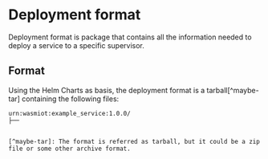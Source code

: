 # Deployment format

Deployment format is package that contains all the information needed to deploy a service to a specific supervisor.

## Format

Using the Helm Charts as basis, the deployment format is a tarball[^maybe-tar] containing the following files:

```
urn:wasmiot:example_service:1.0.0/
├── 


[^maybe-tar]: The format is referred as tarball, but it could be a zip file or some other archive format.